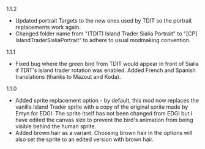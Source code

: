 1.1.2

- Updated portrait Targets to the new ones used by TDIT so the portrait replacements work again.
- Changed folder name from "(TDIT) Island Trader Sialia Portrait" to "[CP] IslandTraderSialiaPortrait" to adhere to usual modmaking convention.

1.1.1

- Fixed bug where the green bird from TDIT would appear in front of Sialia if TDIT's island trader rotation was enabled. Added French and Spanish translations (thanks to Mazout and Koda).

1.1.0

- Added sprite replacement option - by default, this mod now replaces the vanilla Island Trader sprite with a copy of the original sprite made by Emyn for EDGI. The sprite itself has not been changed from EDGI but I have edited the canvas size to prevent the bird's animation from being visible behind the human sprite.
- Added brown hair as a variant. Choosing brown hair in the options will also set the sprite to an edited version with brown hair.

